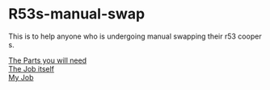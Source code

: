# R53s-manual-swap
This is to help anyone who is undergoing manual swapping their r53 cooper s.

[The Parts you will need](https://github.com/somehobo/R53s-manual-swap/blob/master/Parts.md) <br>
[The Job itself](https://github.com/somehobo/R53s-manual-swap/blob/master/The%20Job.md) <br>
[My Job](https://github.com/somehobo/R53s-manual-swap/blob/master/My%20Job.md)
